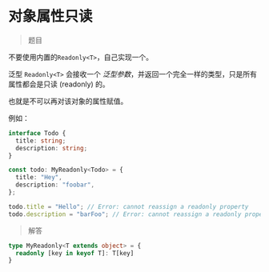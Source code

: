 # 对象属性只读

<BtnGroup 
  issue="https://tsch.js.org/7/solutions"
  answer="https://github.com/type-challenges/type-challenges/issues/31842"
/>

> 题目

不要使用内置的`Readonly<T>`，自己实现一个。

泛型 `Readonly<T>` 会接收一个 _泛型参数_，并返回一个完全一样的类型，只是所有属性都会是只读 (readonly) 的。

也就是不可以再对该对象的属性赋值。

例如：

```ts
interface Todo {
  title: string;
  description: string;
}

const todo: MyReadonly<Todo> = {
  title: "Hey",
  description: "foobar",
};

todo.title = "Hello"; // Error: cannot reassign a readonly property
todo.description = "barFoo"; // Error: cannot reassign a readonly property
```

> 解答

```ts
type MyReadonly<T extends object> = {
  readonly [key in keyof T]: T[key]
}
```
